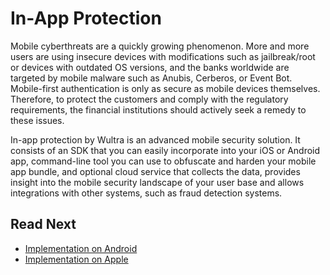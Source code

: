# In-App Protection

<!-- AUTHOR joshis_tweets 2023-12-29T00:00:00Z -->
<!-- SIDEBAR _auto -->
<!-- TEMPLATE tutorial -->

Mobile cyberthreats are a quickly growing phenomenon. More and more users are using insecure devices with modifications such as jailbreak/root or devices with outdated OS versions, and the banks worldwide are targeted by mobile malware such as Anubis, Cerberos, or Event Bot. Mobile-first authentication is only as secure as mobile devices themselves. Therefore, to protect the customers and comply with the regulatory requirements, the financial institutions should actively seek a remedy to these issues.

In-app protection by Wultra is an advanced mobile security solution. It consists of an SDK that you can easily incorporate into your iOS or Android app, command-line tool you can use to obfuscate and harden your mobile app bundle, and optional cloud service that collects the data, provides insight into the mobile security landscape of your user base and allows integrations with other systems, such as fraud detection systems.

## Read Next

- [Implementation on Android](./Implementation-on-Android.md)
- [Implementation on Apple](./Implementation-on-Apple.md)
